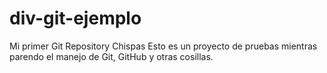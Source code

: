 # div-git-ejemplo
Mi primer Git Repository Chispas
Esto es un proyecto de pruebas mientras parendo el manejo de Git, GitHub y otras cosillas.
